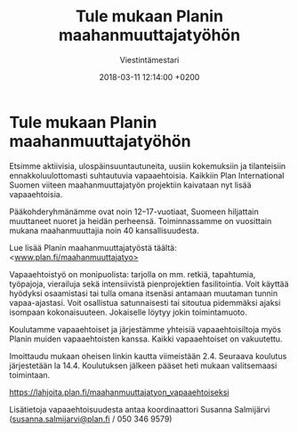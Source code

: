 ﻿---
layout: post
title: Tule mukaan Planin maahanmuuttajatyöhön
date: 2018-03-11 12:14:00 +0200
language: fin
author: Viestintämestari
categories: muut
---
# Tule mukaan Planin maahanmuuttajatyöhön

Etsimme aktiivisia, ulospäinsuuntautuneita, uusiin kokemuksiin ja tilanteisiin ennakkoluulottomasti suhtautuvia vapaaehtoisia. Kaikkiin Plan International Suomen viiteen maahanmuuttajatyön projektiin kaivataan nyt lisää vapaaehtoisia.

Pääkohderyhmänämme ovat noin 12–17-vuotiaat, Suomeen hiljattain muuttaneet nuoret ja heidän perheensä. Toiminnassamme on vuosittain mukana maahanmuuttajia noin 40 kansallisuudesta.

Lue lisää Planin maahanmuuttajatyöstä täältä: <www.plan.fi/maahanmuuttajatyo>

Vapaaehtoistyö on monipuolista: tarjolla on mm. retkiä, tapahtumia, työpajoja, vierailuja sekä intensiivistä pienprojektien fasilitointia. Voit käyttää hyödyksi osaamistasi tai tulla omana itsenäsi antamaan muutaman tunnin vapaa-ajastasi. Voit osallistua satunnaisesti tai sitoutua pidemmäksi ajaksi isompaan kokonaisuuteen. Jokaiselle löytyy jokin toimintamuoto.

Koulutamme vapaaehtoiset ja järjestämme yhteisiä vapaaehtoisiltoja myös Planin muiden vapaaehtoisten kanssa. Kaikki vapaaehtoiset on vakuutettu.

Imoittaudu mukaan oheisen linkin kautta viimeistään 2.4. Seuraava koulutus järjestetään la 14.4. Koulutuksen jälkeen pääset heti mukaan valitsemaasi toimintaan.

<https://lahjoita.plan.fi/maahanmuuttajatyon_vapaaehtoiseksi>

Lisätietoja vapaaehtoisuudesta antaa koordinaattori Susanna Salmijärvi (susanna.salmijarvi@plan.fi / 050 346 9579)

